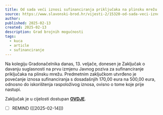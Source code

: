 ```yaml
---
title: Od sada veći iznosi sufinanciranja priključaka na plinsku mrežu
source: https://www.slavonski-brod.hr/vijesti-2/15320-od-sada-veci-iznosi-sufinanciranja-prikljucaka-na-plinsku-mrezu?sfnsn=wa
author: 
published: 2025-02-13
created: 2025-02-13
description: Grad brojnih mogućnosti
tags:
  - kuca
  - article
  - sufinanciranje
---
```

Na kolegiju Gradonačelnika danas, 13. veljače, donesen je Zaključak o davanju suglasnosti na prvu izmjenu Javnog poziva za sufinanciranje priključaka na plinsku mrežu. Predmetnim zaključkom utvrđeno je povećanje iznosa sufinanciranja s dosadašnjih 170,00 eura na 500,00 eura, odnosno do iskorištenja raspoloživog iznosa, ovisno o tome koje prije nastupi. 

Zaključak je u cijelosti dostupan [**OVDJE**](https://www.slavonski-brod.hr/images/naslove_fotografije/sken_plinskamreza.pdf).

- [ ] REMIND ([[2025-02-14]])